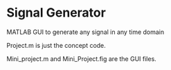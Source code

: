 # Signal Generator

MATLAB GUI to generate any signal in any time domain

Project.m is just the concept code.

Mini_project.m and Mini_Project.fig are the GUI files.